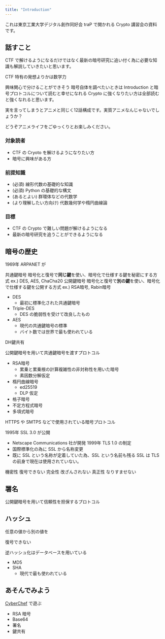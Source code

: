 ```yaml
---
title: "Introduction"
---
```


これは東京工業大学デジタル創作同好会 traP で開かれる Crypto 講習会の資料です。

## 話すこと
CTF で解けるようになるだけではなく最新の暗号研究に追い付く為に必要な知識も解説していきたいと思います。

CTF 特有の発想よりかは数学力

興味関心で分けることができそう
暗号自体を調べたいときは Introduction と暗号プロトコルについて読むと幸せになれる
Crypto に強くなりたい方は全部読むと強くなれると思います。

実を言ってしまうとアニメと同じく12話構成です。実質アニメなんじゃないでしょうか？

どうぞアニメライフをごゆっくりとお楽しみください。

### 対象読者
- CTF の Cryoto を解けるようになりたい方
- 暗号に興味がある方

### 前提知識
- (必須) 線形代数の基礎的な知識
- (必須) Python の基礎的な構文
- (あるとよい) 群環体などの代数学
- (より理解したい方向け) 代数幾何学や楕円曲線論

### 目標
- CTF の Crypto で難しい問題が解けるようになる
- 最新の暗号研究を追うことができるようになる

## 暗号の歴史

1969年 ARPANET が


共通鍵暗号
暗号化と復号で**同じ鍵**を使い、暗号化で仕様する鍵を秘密にする方式
ex.) DES, AES, ChaCha20
公開鍵暗号
暗号化と復号で**別の鍵**を使い、暗号化で仕様する鍵を公開する方式
ex.) RSA暗号, Rabin暗号

- DES
  - 最初に標準化された共通鍵暗号
- Triple-DES
  - DES の脆弱性を受けて改良したもの
- AES
  - 現代の共通鍵暗号の標準
  - バイト数では世界で最も使われている

DH鍵共有

公開鍵暗号を用いて共通鍵暗号を渡すプロトコル

- RSA暗号
  - 累乗と累乗根の計算複雑性の非対称性を用いた暗号
  - 素因数分解仮定
- 楕円曲線暗号
  - ed25519
  - DLP 仮定
- 格子暗号
- 不定方程式暗号
- 多項式暗号

HTTPS や SMTPS などで使用されている暗号プロトコル

1995年 SSL 3.0 が公開
- Netscape Communications 社が開発
1999年 TLS 1.0 の制定
- 国際標準化の為に SSL から名称変更
- 既に SSL という名称が定着していた為、SSL という名前も残る
SSL は TLS の前身で現在は使用されていない。

機密性 復号できない
完全性 改ざんされない
真正性 なりすませない


## 署名
公開鍵暗号を用いて信頼性を担保するプロトコル

## ハッシュ
任意の値から別の値を

復号できない

逆ハッシュ化はデータベースを用いている

- MD5
- SHA
  - 現代で最も使われている

## あそんでみよう
[CyberChef](https://gchq.github.io/CyberChef/) で遊ぶ

- RSA 暗号
- Base64
- 署名
- 鍵共有

